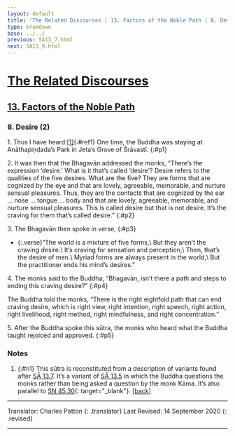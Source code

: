 ```yaml
---
layout: default
title: 'The Related Discourses | 13. Factors of the Noble Path | 8. Desire (2)'
type: kramdown
base: ../../
previous: SA13_7.html
next: SA13_9.html
---
```


# [The Related Discourses](../index.html)
## [13. Factors of the Noble Path](index.html)
### 8. Desire (2)

1\. Thus I have heard:[\[1\]](#n1){:#ref1} One time, the Buddha was staying at Anāthapiṇḍada’s Park in Jeta’s Grove of Śrāvastī.
{:#p1}

2\. It was then that the Bhagavān addressed the monks, “There’s the expression ‘desire.’ What is it that’s called ‘desire’? Desire refers to the qualities of the five desires. What are the five? They are forms that are cognized by the eye and that are lovely, agreeable, memorable, and nurture sensual pleasures. Thus, they are the contacts that are cognized by the ear … nose … tongue … body and that are lovely, agreeable, memorable, and nurture sensual pleasures. This is called desire but that is not desire. It’s the craving for them that’s called desire.”
{:#p2}

3\. The Bhagavān then spoke in verse,
{:#p3}

* {:.verse}“The world is a mixture of five forms,\\
But they aren’t the craving desire.\\
It’s craving for sensation and perception,\\
Then, that’s the desire of men.\\
Myriad forms are always present in the world,\\
But the practitioner ends his mind’s desires.”

4\. The monks said to the Buddha, “Bhagavān, isn’t there a path and steps to ending this craving desire?”
{:#p4}

The Buddha told the monks, “There is the right eightfold path that can end craving desire, which is right view, right intention, right speech, right action, right livelihood, right method, right mindfulness, and right concentration.”

5\. After the Buddha spoke this sūtra, the monks who heard what the Buddha taught rejoiced and approved.
{:#p5}

### Notes
1. {:#n1} This sūtra is reconstituted from a description of variants found after [SĀ 13.7](SA13_7.html). It’s a variant of [SĀ 13.5](SA13_5.html) in which the Buddha questions the monks rather than being asked a question by the monk Kāma. It’s also parallel to [SN 45.30](https://suttacentral.net/sn45.30){: target="_blank"}. [\[back\]](#ref1)

---

Translator: Charles Patton
{: .translator}
Last Revised: 14 September 2020
{: .revised}

---